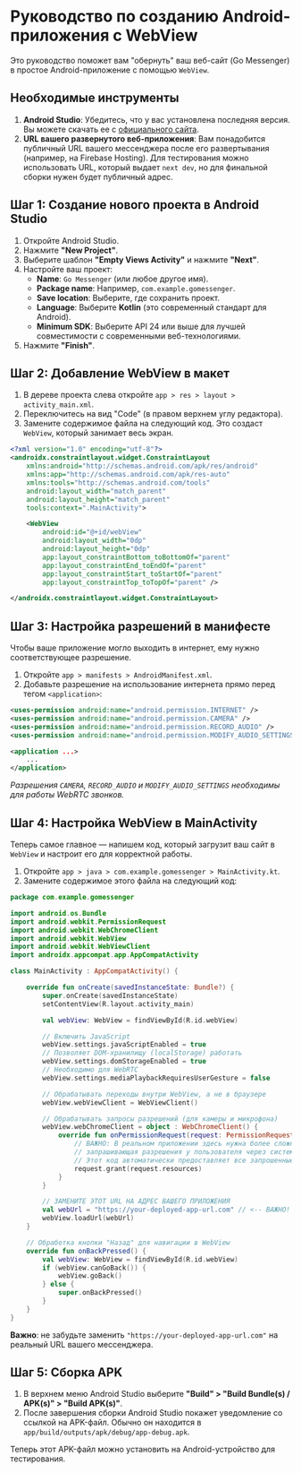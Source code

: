 # Руководство по созданию Android-приложения с WebView

Это руководство поможет вам "обернуть" ваш веб-сайт (Go Messenger) в простое Android-приложение с помощью `WebView`.

## Необходимые инструменты

1.  **Android Studio**: Убедитесь, что у вас установлена последняя версия. Вы можете скачать ее с [официального сайта](https://developer.android.com/studio).
2.  **URL вашего развернутого веб-приложения**: Вам понадобится публичный URL вашего мессенджера после его развертывания (например, на Firebase Hosting). Для тестирования можно использовать URL, который выдает `next dev`, но для финальной сборки нужен будет публичный адрес.

## Шаг 1: Создание нового проекта в Android Studio

1.  Откройте Android Studio.
2.  Нажмите **"New Project"**.
3.  Выберите шаблон **"Empty Views Activity"** и нажмите **"Next"**.
4.  Настройте ваш проект:
    *   **Name**: `Go Messenger` (или любое другое имя).
    *   **Package name**: Например, `com.example.gomessenger`.
    *   **Save location**: Выберите, где сохранить проект.
    *   **Language**: Выберите **Kotlin** (это современный стандарт для Android).
    *   **Minimum SDK**: Выберите API 24 или выше для лучшей совместимости с современными веб-технологиями.
5.  Нажмите **"Finish"**.

## Шаг 2: Добавление WebView в макет

1.  В дереве проекта слева откройте `app > res > layout > activity_main.xml`.
2.  Переключитесь на вид "Code" (в правом верхнем углу редактора).
3.  Замените содержимое файла на следующий код. Это создаст `WebView`, который занимает весь экран.

```xml
<?xml version="1.0" encoding="utf-8"?>
<androidx.constraintlayout.widget.ConstraintLayout
    xmlns:android="http://schemas.android.com/apk/res/android"
    xmlns:app="http://schemas.android.com/apk/res-auto"
    xmlns:tools="http://schemas.android.com/tools"
    android:layout_width="match_parent"
    android:layout_height="match_parent"
    tools:context=".MainActivity">

    <WebView
        android:id="@+id/webView"
        android:layout_width="0dp"
        android:layout_height="0dp"
        app:layout_constraintBottom_toBottomOf="parent"
        app:layout_constraintEnd_toEndOf="parent"
        app:layout_constraintStart_toStartOf="parent"
        app:layout_constraintTop_toTopOf="parent" />

</androidx.constraintlayout.widget.ConstraintLayout>
```

## Шаг 3: Настройка разрешений в манифесте

Чтобы ваше приложение могло выходить в интернет, ему нужно соответствующее разрешение.

1.  Откройте `app > manifests > AndroidManifest.xml`.
2.  Добавьте разрешение на использование интернета прямо перед тегом `<application>`:

```xml
<uses-permission android:name="android.permission.INTERNET" />
<uses-permission android:name="android.permission.CAMERA" />
<uses-permission android:name="android.permission.RECORD_AUDIO" />
<uses-permission android:name="android.permission.MODIFY_AUDIO_SETTINGS" />

<application ...>
    ...
</application>
```
*Разрешения `CAMERA`, `RECORD_AUDIO` и `MODIFY_AUDIO_SETTINGS` необходимы для работы WebRTC звонков.*

## Шаг 4: Настройка WebView в MainActivity

Теперь самое главное — напишем код, который загрузит ваш сайт в `WebView` и настроит его для корректной работы.

1.  Откройте `app > java > com.example.gomessenger > MainActivity.kt`.
2.  Замените содержимое этого файла на следующий код:

```kotlin
package com.example.gomessenger

import android.os.Bundle
import android.webkit.PermissionRequest
import android.webkit.WebChromeClient
import android.webkit.WebView
import android.webkit.WebViewClient
import androidx.appcompat.app.AppCompatActivity

class MainActivity : AppCompatActivity() {

    override fun onCreate(savedInstanceState: Bundle?) {
        super.onCreate(savedInstanceState)
        setContentView(R.layout.activity_main)

        val webView: WebView = findViewById(R.id.webView)

        // Включить JavaScript
        webView.settings.javaScriptEnabled = true
        // Позволяет DOM-хранилищу (localStorage) работать
        webView.settings.domStorageEnabled = true
        // Необходимо для WebRTC
        webView.settings.mediaPlaybackRequiresUserGesture = false

        // Обрабатывать переходы внутри WebView, а не в браузере
        webView.webViewClient = WebViewClient()

        // Обрабатывать запросы разрешений (для камеры и микрофона)
        webView.webChromeClient = object : WebChromeClient() {
            override fun onPermissionRequest(request: PermissionRequest) {
                // ВАЖНО: В реальном приложении здесь нужна более сложная логика,
                // запрашивающая разрешения у пользователя через системный диалог.
                // Этот код автоматически предоставляет все запрошенные разрешения.
                request.grant(request.resources)
            }
        }

        // ЗАМЕНИТЕ ЭТОТ URL НА АДРЕС ВАШЕГО ПРИЛОЖЕНИЯ
        val webUrl = "https://your-deployed-app-url.com" // <-- ВАЖНО!
        webView.loadUrl(webUrl)
    }

    // Обработка кнопки "Назад" для навигации в WebView
    override fun onBackPressed() {
        val webView: WebView = findViewById(R.id.webView)
        if (webView.canGoBack()) {
            webView.goBack()
        } else {
            super.onBackPressed()
        }
    }
}
```

**Важно**: не забудьте заменить `"https://your-deployed-app-url.com"` на реальный URL вашего мессенджера.

## Шаг 5: Сборка APK

1.  В верхнем меню Android Studio выберите **"Build" > "Build Bundle(s) / APK(s)" > "Build APK(s)"**.
2.  После завершения сборки Android Studio покажет уведомление со ссылкой на APK-файл. Обычно он находится в `app/build/outputs/apk/debug/app-debug.apk`.

Теперь этот APK-файл можно установить на Android-устройство для тестирования.